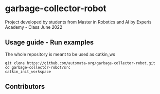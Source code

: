 # garbage-collector-robot
Project developed by students from Master in Robotics and AI by Experis Academy - Class June 2022


## Usage guide - Run examples

The whole repository is meant to be used as catkin_ws

```
git clone https://github.com/automata-org/garbage-collector-robot.git
cd garbage-collector-robot/src
catkin_init_workspace
```

## Contributors
